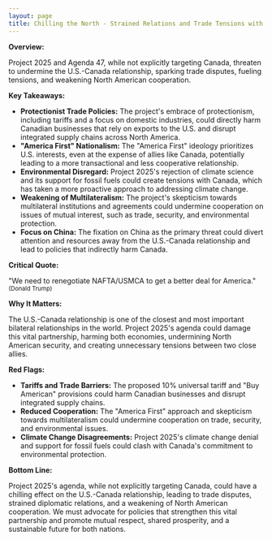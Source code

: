 ```yaml
---
layout: page
title: Chilling the North - Strained Relations and Trade Tensions with Canada - TL;DR
---
```


**Overview:**

Project 2025 and Agenda 47, while not explicitly targeting Canada, threaten to undermine the U.S.-Canada relationship, sparking trade disputes, fueling tensions, and weakening North American cooperation.

**Key Takeaways:**

* **Protectionist Trade Policies:** The project's embrace of protectionism, including tariffs and a focus on domestic industries, could directly harm Canadian businesses that rely on exports to the U.S. and disrupt integrated supply chains across North America.
* **"America First" Nationalism:**  The "America First" ideology prioritizes U.S. interests, even at the expense of allies like Canada, potentially leading to a more transactional and less cooperative relationship.
* **Environmental Disregard:** Project 2025's rejection of climate science and its support for fossil fuels could create tensions with Canada, which has taken a more proactive approach to addressing climate change.
* **Weakening of Multilateralism:** The project's skepticism towards multilateral institutions and agreements could undermine cooperation on issues of mutual interest, such as trade, security, and environmental protection.
* **Focus on China:** The fixation on China as the primary threat could divert attention and resources away from the U.S.-Canada relationship and lead to policies that indirectly harm Canada.

**Critical Quote:**

"We need to renegotiate NAFTA/USMCA to get a better deal for America." <sup>(Donald Trump)</sup>

**Why It Matters:**

The U.S.-Canada relationship is one of the closest and most important bilateral relationships in the world. Project 2025's agenda could damage this vital partnership, harming both economies, undermining North American security, and creating unnecessary tensions between two close allies.

**Red Flags:**

* **Tariffs and Trade Barriers:**  The proposed 10% universal tariff and "Buy American" provisions could harm Canadian businesses and disrupt integrated supply chains.
* **Reduced Cooperation:**  The "America First" approach and skepticism towards multilateralism could undermine cooperation on trade, security, and environmental issues.
* **Climate Change Disagreements:**  Project 2025's climate change denial and support for fossil fuels could clash with Canada's commitment to environmental protection.

**Bottom Line:**

Project 2025's agenda, while not explicitly targeting Canada, could have a chilling effect on the U.S.-Canada relationship, leading to trade disputes, strained diplomatic relations, and a weakening of North American cooperation. We must advocate for policies that strengthen this vital partnership and promote mutual respect, shared prosperity, and a sustainable future for both nations. 
